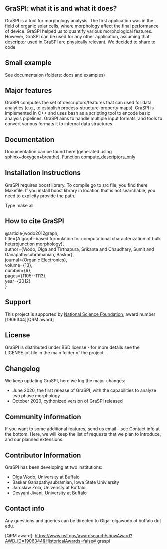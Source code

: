 ## GraSPI: what it is and what it does?

GraSPI is a tool for morphology analysis. The first application was in the field of organic solar cells, where morphology affect the final performance of device. GraSPI helped us to quantify various morphological features. However, GraSPI can be used for any other application, assuming that descriptor used in GraSPI are physically relevant. We decided to share to code

## Small example

See documentaion (folders: docs and examples)

## Major features 

GraSPI computes the set of descriptors/features that can used for data analytics (e.g., to establish process-structure-property maps). GraSPI is implemented in C++ and uses bash as a scripting tool to encode basic analysis pipelines. GraSPI aims to handle multiple input formats, and tools to convert various formats it to internal data structures. 

## Documentation 

Documentation can be found here (generated using sphinx+doxygen+breathe). 
[Function compute_descriptors_only](https://github.com/owodolab/graspi/blob/master/docs/_build/html/index.html)

## Installation instructions 

GraSPI requires boost library. 
To compile go to src file, you find there Makefile. If you install boost library in location that is not searchable, you need to explicity provide the path. 


Type make all


## How to cite GraSPI

@article{wodo2012graph,  
  title={A graph-based formulation for computational characterization of bulk heterojunction morphology},  
  author={Wodo, Olga and Tirthapura, Srikanta and Chaudhary, Sumit and Ganapathysubramanian, Baskar},  
  journal={Organic Electronics},  
  volume={13},  
  number={6},  
  pages={1105--1113},  
  year={2012}  
}
 
## Support 

This project is supported by [National Science Foundation][NSF], award number [1906344][QRM award]

## License 

GraSPI is distributed under BSD license - for more details see the LICENSE.txt file in the main folder of the project. 

## Changelog 

We keep updating GraSPI, here we log the major changes:

* June 2020, the first release of GraSPI, with the capabilities to analyze two phase morphology
* October 2020, cythonized version of GraSPI released


## Community information 

If you want to some additional features, send us email - see Contact info at the bottom. Here, we will keep the list of requests that we plan to introduce, and our planned extensions. 

## Contributor Information

GraSPI has been developing at two institutions: 

* Olga Wodo, University at Buffalo 
* Baskar Ganapathysubramian,  Iowa State Univiersity 
* Jaroslaw Zola, Univeristy at Buffalo 
* Devyani Jivani, University at Buffalo


## Contact info

Any questions and queries can be directed to Olga: olgawodo at buffalo dot edu.  


[NSF]: https://www.nsf.gov/
[QRM award]: https://www.nsf.gov/awardsearch/showAward?AWD_ID=1906344&HistoricalAwards=false# graspi



